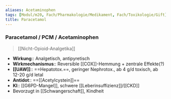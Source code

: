 ```yaml
---
aliases: Acetaminophen
tags: [Modul/m20, Fach/Pharmakologie/Medikament, Fach/Toxikologie/Gift]
title: Paracetamol
---
```

### Paracetamol / PCM / Acetaminophen
> [[Nicht-Opioid-Analgetika]]
- **Wirkung**:: Analgetisch, antipyretisch
- **Wirkmechanismus**:: Reversible [[COX]]-Hemmung + zentrale Effekte(?)
- **[[UAW]]**:: ==Hepatotox.==, geringer Nephrotox., ab 4 g/d toxisch, ab 12-20 g/d letal
- **Antidot**:: ==[[Acetylcystein]]==
- **KI**:: [[G6PD-Mangel]], schwere [[Leberinsuffizienz]]/[[CKD]]
- Bevorzugt in [[Schwangerschaft]], Kindheit

